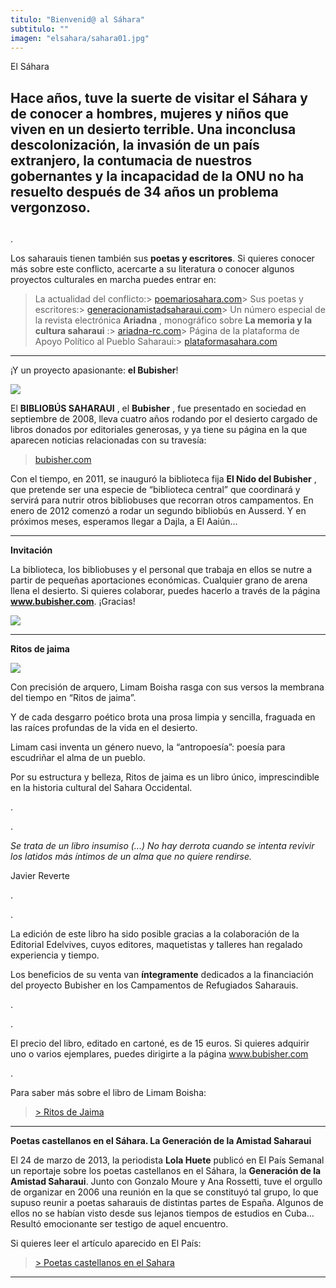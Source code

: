 ```yaml
---
titulo: "Bienvenid@ al Sáhara"
subtitulo: ""
imagen: "elsahara/sahara01.jpg"
---
```

El Sáhara

## Hace años, tuve la suerte de visitar el Sáhara y de conocer a hombres, mujeres y niños que viven en un desierto terrible. Una inconclusa descolonización, la invasión de un país extranjero, la contumacia de nuestros gobernantes y la incapacidad de la ONU no ha resuelto después de 34 años un problema vergonzoso.
## 

.

Los saharauis tienen también sus **poetas y escritores**. Si quieres conocer más sobre este conflicto, acercarte a su literatura o conocer algunos proyectos culturales en marcha puedes entrar en:

> La actualidad del conflicto:> [poemariosahara.com](http://poemariosahara.blogspot.com)> Sus poetas y escritores:> [generacionamistadsaharaui.com](http://generaciondelaamistad.blogspot.com)> Un número especial de la revista electrónica **Ariadna** , monográfico sobre **La memoria y la cultura saharaui** :> [ariadna-rc.com](http://www.ariadna-rc.com/numero25/sahara/sahara.htm)> Página de la plataforma de Apoyo Político al Pueblo Saharaui:> [plataformasahara.com](http://www.plataformasahara.com)
* * *

¡Y un proyecto apasionante: **el Bubisher**!

![](/attachments/0000/0666/bubisher_ni_a.jpg)

El **BIBLIOBÚS SAHARAUI** , el **Bubisher** , fue presentado en sociedad en septiembre de 2008, lleva cuatro años rodando por el desierto cargado de libros donados por editoriales generosas, y ya tiene su página en la que aparecen noticias relacionadas con su travesía:

> [bubisher.com](http://bubisher.blogspot.com/)

Con el tiempo, en 2011, se inauguró la biblioteca fija **El Nido del Bubisher** , que pretende ser una especie de “biblioteca central” que coordinará y servirá para nutrir otros bibliobuses que recorran otros campamentos. En enero de 2012 comenzó a rodar un segundo bibliobús en Ausserd. Y en próximos meses, esperamos llegar a Dajla, a El Aaiún…

* * *

**Invitación**

La biblioteca, los bibliobuses y el personal que trabaja en ellos se nutre a partir de pequeñas aportaciones económicas. Cualquier grano de arena llena el desierto. Si quieres colaborar, puedes hacerlo a través de la página **www.bubisher.com**. ¡Gracias!

![](/attachments/0000/0865/Publicidad_bubisher_Peonza_v5b.jpg)

* * *

**Ritos de jaima**

![](/attachments/0000/0866/Cub_RitosJaima_peq.jpg)

Con precisión de arquero, Limam Boisha rasga con sus versos la membrana del tiempo en “Ritos de jaima”.

Y de cada desgarro poético brota una prosa limpia y sencilla, fraguada en las raíces profundas de la vida en el desierto.

Limam casi inventa un género nuevo, la “antropoesía”: poesía para escudriñar el alma de un pueblo.

Por su estructura y belleza, Ritos de jaima es un libro único, imprescindible en la historia cultural del Sahara Occidental.

.

.

_Se trata de un libro insumiso (...) No hay derrota cuando se intenta revivir los latidos más íntimos de un alma que no quiere rendirse._

Javier Reverte

.

.

La edición de este libro ha sido posible gracias a la colaboración de la Editorial Edelvives, cuyos editores, maquetistas y talleres han regalado experiencia y tiempo.

Los beneficios de su venta van **íntegramente** dedicados a la financiación del proyecto Bubisher en los Campamentos de Refugiados Saharauis.

.

.

El precio del libro, editado en cartoné, es de 15 euros. Si quieres adquirir uno o varios ejemplares, puedes dirigirte a la página www.bubisher.com

.

Para saber más sobre el libro de Limam Boisha:

> [> Ritos de Jaima](http://www.ricardogomez.com/ver/mislibros/ritosdejaima)
* * *

**Poetas castellanos en el Sáhara. La Generación de la Amistad Saharaui**

El 24 de marzo de 2013, la periodista **Lola Huete** publicó en El País Semanal un reportaje sobre los poetas castellanos en el Sáhara, la **Generación de la Amistad Saharaui**. Junto con Gonzalo Moure y Ana Rossetti, tuve el orgullo de organizar en 2006 una reunión en la que se constituyó tal grupo, lo que supuso reunir a poetas saharauis de distintas partes de España. Algunos de ellos no se habían visto desde sus lejanos tiempos de estudios en Cuba… Resultó emocionante ser testigo de aquel encuentro.

Si quieres leer el artículo aparecido en El País:

> [> Poetas castellanos en el Sahara](http://www.ricardogomez.com/ver/paraleer/poetassaharauis)
* * *
